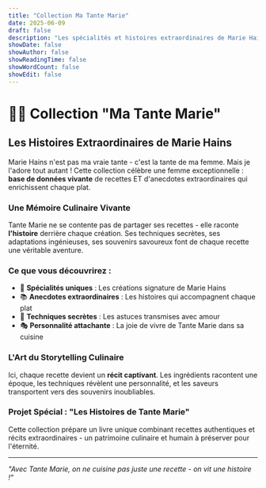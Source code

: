 ```yaml
---
title: "Collection Ma Tante Marie"
date: 2025-06-09
draft: false
description: "Les spécialités et histoires extraordinaires de Marie Hains"
showDate: false
showAuthor: false
showReadingTime: false
showWordCount: false
showEdit: false
---
```


# 👩‍🍳 Collection "Ma Tante Marie"

## Les Histoires Extraordinaires de Marie Hains

Marie Hains n'est pas ma vraie tante - c'est la tante de ma femme. Mais je l'adore tout autant ! Cette collection célèbre une femme exceptionnelle : **base de données vivante** de recettes ET d'anecdotes extraordinaires qui enrichissent chaque plat.

### Une Mémoire Culinaire Vivante

Tante Marie ne se contente pas de partager ses recettes - elle raconte **l'histoire** derrière chaque création. Ses techniques secrètes, ses adaptations ingénieuses, ses souvenirs savoureux font de chaque recette une véritable aventure.

### Ce que vous découvrirez :

- 🍳 **Spécialités uniques** : Les créations signature de Marie Hains
- 📚 **Anecdotes extraordinaires** : Les histoires qui accompagnent chaque plat
- 🔧 **Techniques secrètes** : Les astuces transmises avec amour
- 🎭 **Personnalité attachante** : La joie de vivre de Tante Marie dans sa cuisine

### L'Art du Storytelling Culinaire

Ici, chaque recette devient un **récit captivant**. Les ingrédients racontent une époque, les techniques révèlent une personnalité, et les saveurs transportent vers des souvenirs inoubliables.

### Projet Spécial : "Les Histoires de Tante Marie"

Cette collection prépare un livre unique combinant recettes authentiques et récits extraordinaires - un patrimoine culinaire et humain à préserver pour l'éternité.

---

*"Avec Tante Marie, on ne cuisine pas juste une recette - on vit une histoire !"*